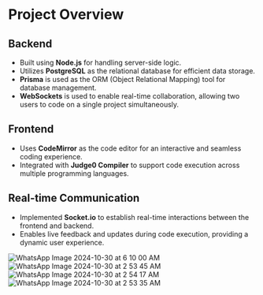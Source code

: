 # Project Overview

## Backend
- Built using **Node.js** for handling server-side logic.
- Utilizes **PostgreSQL** as the relational database for efficient data storage.
- **Prisma** is used as the ORM (Object Relational Mapping) tool for database management.
- **WebSockets** is used to enable real-time collaboration, allowing two users to code on a single project simultaneously.

## Frontend
- Uses **CodeMirror** as the code editor for an interactive and seamless coding experience.
- Integrated with **Judge0 Compiler** to support code execution across multiple programming languages.

## Real-time Communication
- Implemented **Socket.io** to establish real-time interactions between the frontend and backend.
- Enables live feedback and updates during code execution, providing a dynamic user experience.

![WhatsApp Image 2024-10-30 at 6 10 00 AM](https://github.com/user-attachments/assets/3d3f878e-f53d-4501-9096-718b7d933428)
![WhatsApp Image 2024-10-30 at 2 53 45 AM](https://github.com/user-attachments/assets/e3cf7864-aa1a-4924-9d61-0510b681ee24)
![WhatsApp Image 2024-10-30 at 2 54 17 AM](https://github.com/user-attachments/assets/0f4505e7-9ceb-4ee2-baea-ca8e0b86594a)
![WhatsApp Image 2024-10-30 at 2 53 35 AM](https://github.com/user-attachments/assets/3fdf0ef1-9a9d-4ee4-b74a-06b88055425b)
